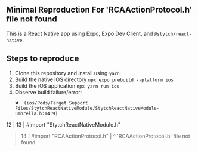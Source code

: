 ## Minimal Reproduction For 'RCAActionProtocol.h' file not found

This is a React Native app using Expo, Expo Dev Client, and `@stytch/react-native`. 

## Steps to reproduce

1. Clone this repository and install using ```yarn```
2. Build the native iOS directory ```npx expo prebuild --platform ios```
3. Build the iOS application ```npx yarn run ios```
4. Observe build failure/error:
   ```
   ❌  (ios/Pods/Target Support Files/StytchReactNativeModule/StytchReactNativeModule-umbrella.h:14:9)

  12 | 
  13 | #import "StytchReactNativeModule.h"
> 14 | #import "RCAActionProtocol.h"
     |         ^ 'RCAActionProtocol.h' file not found

```
